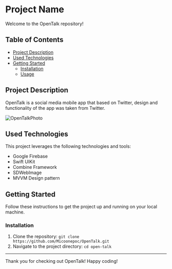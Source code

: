 # Project Name

Welcome to the OpenTalk repository! 

## Table of Contents

- [Project Description](#project-description)
- [Used Technologies](#used-technologies)
- [Getting Started](#getting-started)
  - [Installation](#installation)
  - [Usage](#usage)

## Project Description

OpenTalk is a social media mobile app that based on Twitter, design and functionality of the app was taken from Twitter. 

![OpenTalkPhoto](https://github.com/Micoonepoc/OpenTalk/assets/118993099/897fc3ec-2724-4cd1-8530-c3ef4beecc5e)

## Used Technologies

This project leverages the following technologies and tools:

- Google Firebase
- Swift UIKit
- Combine Framework
- SDWebImage
- MVVM Design pattern

## Getting Started

Follow these instructions to get the project up and running on your local machine.

### Installation

1. Clone the repository: `git clone https://github.com/Micoonepoc/OpenTalk.git`
2. Navigate to the project directory: `cd open-talk`

---

Thank you for checking out OpenTalk! Happy coding!
